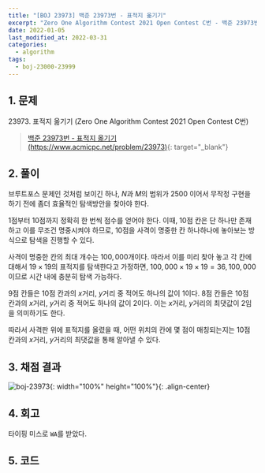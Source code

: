 ```yaml
---
title: "[BOJ 23973] 백준 23973번 - 표적지 옮기기"
excerpt: "Zero One Algorithm Contest 2021 Open Contest C번 - 백준 23973번 표적지 옮기기 풀이"
date: 2022-01-05
last_modified_at: 2022-03-31
categories:
  - algorithm
tags:
  - boj-23000-23999
---
```


## 1. 문제
$23973$. 표적지 옮기기 (Zero One Algorithm Contest 2021 Open Contest C번)

> [백준 23973번 - 표적지 옮기기 (https://www.acmicpc.net/problem/23973)](https://www.acmicpc.net/problem/23973){: target="_blank"}

## 2. 풀이

브루트포스 문제인 것처럼 보이긴 하나, $N$과 $M$의 범위가 $2500$ 이어서 무작정 구현을 하기 전에 좀더 효율적인 탐색방안을 찾아야 한다.

$1$점부터 $10$점까지 정확히 한 번씩 점수를 얻어야 한다. 이때, $10$점 칸은 단 하나만 존재하고 이를 무조건 명중시켜야 하므로, $10$점을 사격이 명중한 칸 하나하나에 놓아보는 방식으로 탐색을 진행할 수 있다. 

사격이 명중한 칸의 최대 개수는 $100,000$개이다. 따라서 이를 미리 찾아 놓고 각 칸에 대해서 $19\times 19$의 표적지를 탐색한다고 가정하면, $100,000 \times 19 \times 19 = 36,100,000$ 이므로 시간 내에 충분히 탐색 가능하다.

$9$점 칸들은 $10$점 칸과의 $x$거리, $y$거리 중 적어도 하나의 값이 $1$이다. $8$점 칸들은 $10$점 칸과의 $x$거리, $y$거리 중 적어도 하나의 값이 $2$이다. 이는 $x$거리, $y$거리의 최댓값이 $2$임을 의미하기도 한다. 

따라서 사격판 위에 표적지를 올렸을 때, 어떤 위치의 칸에 몇 점이 매칭되는지는 $10$점 칸과의 $x$거리, $y$거리의 최댓값을 통해 알아낼 수 있다. 

## 3. 채점 결과

![boj-23973](https://user-images.githubusercontent.com/30232837/160997394-70ca3d10-9d77-40c6-969e-90b5ac48679a.png "boj-23973"){: width="100%" height="100%"}{: .align-center}

## 4. 회고

타이핑 미스로 `WA`를 받았다.

## 5. 코드

<script src="https://gist.github.com/BurningFalls/17e0396f8eec71c78b306e17bb630b85.js"></script>